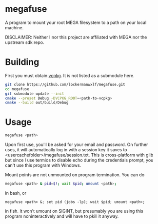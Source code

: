 # megafuse

A program to mount your root MEGA filesystem to a path on your local machine.

DISCLAIMER: Neither I nor this project are affiliated with MEGA nor the upstream sdk repo.

# Building

First you must obtain [vcpkg](https://github.com/microsoft/vcpkg). It is not listed as a submodule here.

```bash
git clone https://github.com/lockermanwxlf/megafuse.git
cd megafuse
git submodule update --init
cmake --preset Debug -DVCPKG_ROOT=<path-to-vcpkg>
cmake --build out/build/Debug
```

# Usage
```bash
megafuse <path>
```

Upon first use, you'll be asked for your email and password.
On further uses, it will automatically log in with a session key
it saves to \<usercachefolder\>/megafuse/session.txt. This is cross-platform
with glib but since I use termios to disable echo during the credentials 
prompt, you can't use this program with Windows.

Mount points are not unmounted on program termination. 
You can do 

```bash
megafuse <path> & pid=$!; wait $pid; umount <path>;
```

in bash, or 

```fish
megafuse <path> &; set pid (jobs -lp); wait $pid; umount <path>;
```

in fish. It won't umount on SIGINT, but presumably you are using this
program noninteractively and will have to pkill it anyway.
